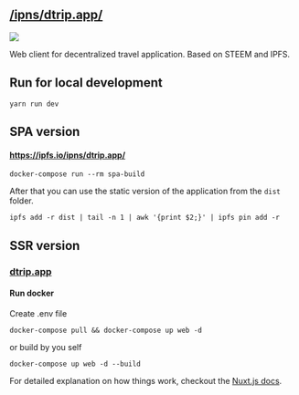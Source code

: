 ## [/ipns/dtrip.app/](https://ipfs.io/ipns/dtrip.app)

![](https://ipfs.io/ipfs/QmRH3Crr2L2zU95vg5SJYwuqBDTVxpi2f16JdMk9j5CLhG)

Web client for decentralized travel application. Based on STEEM and IPFS.
 
## Run for local development
```yarn run dev```

## SPA version
#### https://ipfs.io/ipns/dtrip.app/
```
docker-compose run --rm spa-build
```
After that you can use the static version of the application from the ```dist``` folder.
```
ipfs add -r dist | tail -n 1 | awk '{print $2;}' | ipfs pin add -r
```

## SSR version
### [dtrip.app](https://dtrip.app)
#### Run docker
Create .env file
```
docker-compose pull && docker-compose up web -d
```

or build by you self

```
docker-compose up web -d --build
```

For detailed explanation on how things work, checkout the [Nuxt.js docs](https://github.com/nuxt/nuxt.js).
